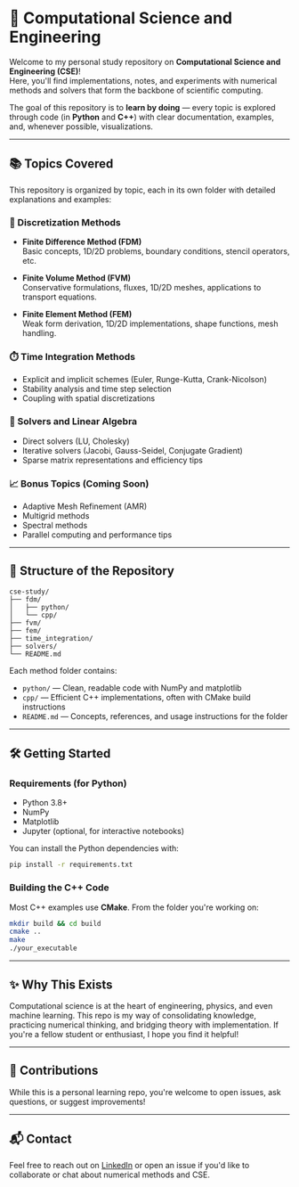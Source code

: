 # 🧠 Computational Science and Engineering

Welcome to my personal study repository on **Computational Science and Engineering (CSE)**!  
Here, you'll find implementations, notes, and experiments with numerical methods and solvers that form the backbone of scientific computing.

The goal of this repository is to **learn by doing** — every topic is explored through code (in **Python** and **C++**) with clear documentation, examples, and, whenever possible, visualizations.

---

## 📚 Topics Covered

This repository is organized by topic, each in its own folder with detailed explanations and examples:

### 🔧 Discretization Methods
- **Finite Difference Method (FDM)**  
  Basic concepts, 1D/2D problems, boundary conditions, stencil operators, etc.

- **Finite Volume Method (FVM)**  
  Conservative formulations, fluxes, 1D/2D meshes, applications to transport equations.

- **Finite Element Method (FEM)**  
  Weak form derivation, 1D/2D implementations, shape functions, mesh handling.

### ⏱️ Time Integration Methods
- Explicit and implicit schemes (Euler, Runge-Kutta, Crank-Nicolson)
- Stability analysis and time step selection
- Coupling with spatial discretizations

### 🧮 Solvers and Linear Algebra
- Direct solvers (LU, Cholesky)
- Iterative solvers (Jacobi, Gauss-Seidel, Conjugate Gradient)
- Sparse matrix representations and efficiency tips

### 📈 Bonus Topics (Coming Soon)
- Adaptive Mesh Refinement (AMR)
- Multigrid methods
- Spectral methods
- Parallel computing and performance tips

---

## 🚀 Structure of the Repository

```
cse-study/
├── fdm/
│   ├── python/
│   └── cpp/
├── fvm/
├── fem/
├── time_integration/
├── solvers/
└── README.md
```

Each method folder contains:
- `python/` — Clean, readable code with NumPy and matplotlib
- `cpp/` — Efficient C++ implementations, often with CMake build instructions
- `README.md` — Concepts, references, and usage instructions for the folder

---

## 🛠️ Getting Started

### Requirements (for Python)
- Python 3.8+
- NumPy
- Matplotlib
- Jupyter (optional, for interactive notebooks)

You can install the Python dependencies with:

```bash
pip install -r requirements.txt
```

### Building the C++ Code
Most C++ examples use **CMake**. From the folder you're working on:

```bash
mkdir build && cd build
cmake ..
make
./your_executable
```

---

## ✨ Why This Exists

Computational science is at the heart of engineering, physics, and even machine learning. This repo is my way of consolidating knowledge, practicing numerical thinking, and bridging theory with implementation. If you're a fellow student or enthusiast, I hope you find it helpful!

<!-- ---

## 📘 References & Further Reading

- **Numerical Recipes** – Press et al.
- **Finite Element Procedures** – Bathe
- **Computational Fluid Dynamics** – Versteeg & Malalasekera
- **An Introduction to Computational Science** – Landau & Páez -->

---

## 🤝 Contributions

While this is a personal learning repo, you're welcome to open issues, ask questions, or suggest improvements!

---

## 📬 Contact

Feel free to reach out on [LinkedIn](https://www.linkedin.com/in/gabrielfbarros/) or open an issue if you'd like to collaborate or chat about numerical methods and CSE.
